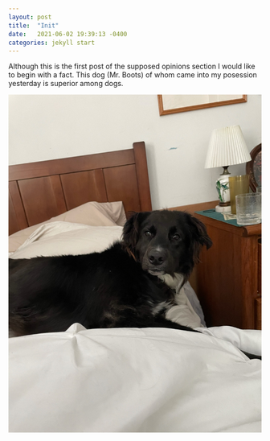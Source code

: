 ```yaml
---
layout: post
title:  "Init"
date:   2021-06-02 19:39:13 -0400
categories: jekyll start
---
```


Although this is the first post of the supposed opinions section I would like to begin with a fact. This dog (Mr. Boots)  of whom came into my posession yesterday is superior among dogs. 

![Mr. Boots](MrBoots.jpg)